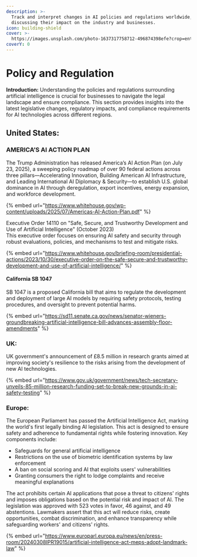 ```yaml
---
description: >-
  Track and interpret changes in AI policies and regulations worldwide,
  discussing their impact on the industry and businesses.
icon: building-shield
cover: >-
  https://images.unsplash.com/photo-1637317758712-496874398efe?crop=entropy&cs=srgb&fm=jpg&ixid=M3wxOTcwMjR8MHwxfHNlYXJjaHw2fHxyZWd1bGF0aW9ufGVufDB8fHx8MTcxODY2NDE0Nnww&ixlib=rb-4.0.3&q=85
coverY: 0
---
```


# Policy and Regulation

**Introduction:** Understanding the policies and regulations surrounding artificial intelligence is crucial for businesses to navigate the legal landscape and ensure compliance. This section provides insights into the latest legislative changes, regulatory impacts, and compliance requirements for AI technologies across different regions.



## United States:

### AMERICA’S AI ACTION PLAN

The Trump Administration has released America’s AI Action Plan (on July 23, 2025), a sweeping policy roadmap of over 90 federal actions across three pillars—Accelerating Innovation, Building American AI Infrastructure, and Leading International AI Diplomacy & Security—to establish U.S. global dominance in AI through deregulation, export incentives, energy expansion, and workforce development.

{% embed url="https://www.whitehouse.gov/wp-content/uploads/2025/07/Americas-AI-Action-Plan.pdf" %}



Executive Order 14110 on "Safe, Secure, and Trustworthy Development and Use of Artificial Intelligence" (October 2023)\
This executive order focuses on ensuring AI safety and security through robust evaluations, policies, and mechanisms to test and mitigate risks.

{% embed url="https://www.whitehouse.gov/briefing-room/presidential-actions/2023/10/30/executive-order-on-the-safe-secure-and-trustworthy-development-and-use-of-artificial-intelligence/" %}

#### California SB 1047

SB 1047 is a proposed California bill that aims to regulate the development and deployment of large AI models by requiring safety protocols, testing procedures, and oversight to prevent potential harms.

{% embed url="https://sd11.senate.ca.gov/news/senator-wieners-groundbreaking-artificial-intelligence-bill-advances-assembly-floor-amendments" %}



### **UK:**

UK government's announcement of £8.5 million in research grants aimed at improving society's resilience to the risks arising from the development of new AI technologies.

{% embed url="https://www.gov.uk/government/news/tech-secretary-unveils-85-million-research-funding-set-to-break-new-grounds-in-ai-safety-testing" %}

### **Europe:**

The European Parliament has passed the Artificial Intelligence Act, marking the world's first legally binding AI legislation. This act is designed to ensure safety and adherence to fundamental rights while fostering innovation. Key components include:

* Safeguards for general artificial intelligence
* Restrictions on the use of biometric identification systems by law enforcement
* A ban on social scoring and AI that exploits users' vulnerabilities
* Granting consumers the right to lodge complaints and receive meaningful explanations

The act prohibits certain AI applications that pose a threat to citizens' rights and imposes obligations based on the potential risk and impact of AI. The legislation was approved with 523 votes in favor, 46 against, and 49 abstentions. Lawmakers assert that this act will reduce risks, create opportunities, combat discrimination, and enhance transparency while safeguarding workers' and citizens' rights.

{% embed url="https://www.europarl.europa.eu/news/en/press-room/20240308IPR19015/artificial-intelligence-act-meps-adopt-landmark-law" %}







